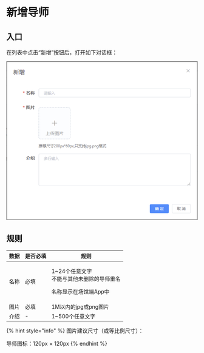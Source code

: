 # 新增导师

## 入口

在列表中点击“新增”按钮后，打开如下对话框：

![新增导师](<../../../.gitbook/assets/image (28).png>)

## 规则

| 数据 | 是否必填 | 规则                                                   |
| -- | ---- | ---------------------------------------------------- |
| 名称 | 必填   | <p>1~24个任意文字<br>不能与其他未删除的导师重名</p><p>名称显示在场馆端App中</p> |
| 图片 | 必填   | 1M以内的jpg或png图片                                       |
| 介绍 | -    | 1\~500个任意文字                                          |

{% hint style="info" %}
图片建议尺寸（或等比例尺寸）：

导师图标：120px × 120px
{% endhint %}
